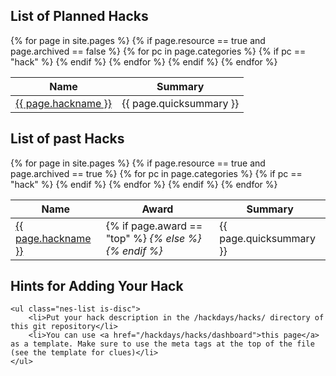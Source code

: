 <section class="nes-container t-grey with-title">
    <h2 class="title tred">List of Planned Hacks</h2>
    <table class="nes-table is-bordered is-centered">
        <thead>
            <th>Name</th>
            <th>Summary</th>
        </thead>
        <tbody>
    {% for page in site.pages %}
        {% if page.resource == true and page.archived == false %}
        {% for pc in page.categories %}
            {% if pc == "hack" %}
                <tr>
                    <td><a href="/hackdays{{ page.url }}">{{ page.hackname }}</a></td>
                    <td>{{ page.quicksummary }}</td>
                </tr>
            {% endif %}   <!-- cat-match-p -->
        {% endfor %}  <!-- page-category -->
        {% endif %}   <!-- resource-p -->
    {% endfor %}  <!-- page -->
        </tbody>
    </table>
</section>

<i class="nes-squirtle"></i>

<section class="nes-container t-grey with-title">
    <h2 class="title tred">List of past Hacks</h2>
    <table class="nes-table is-bordered is-centered">
        <thead>
            <th>Name</th>
            <th>Award</th>
            <th>Summary</th>
        </thead>
        <tbody>
    {% for page in site.pages %}
        {% if page.resource == true and page.archived == true %}
        {% for pc in page.categories %}
            {% if pc == "hack" %}
                <tr>
                    <td><a href="/hackdays{{ page.url }}">{{ page.hackname }}</a></td>
                    <td>
                    {% if page.award == "top" %}
                        <i class="nes-icon is-medium star" />
                    {% else %}
                        <i class="nes-icon is-medium star is-transparent" />
                    {% endif %}
                    </td>
                    <td>{{ page.quicksummary }}</td>
                </tr>
            {% endif %}   <!-- cat-match-p -->
        {% endfor %}  <!-- page-category -->
        {% endif %}   <!-- resource-p -->
    {% endfor %}  <!-- page -->
        </tbody>
    </table>

</section>

<i class="nes-bulbasaur"></i>

<section class="nes-container t-grey with-title">
    <h2 class="title tred">Hints for Adding Your Hack</h2>

    <ul class="nes-list is-disc">
        <li>Put your hack description in the /hackdays/hacks/ directory of this git repository</li>
        <li>You can use <a href="/hackdays/hacks/dashboard">this page</a> as a template. Make sure to use the meta tags at the top of the file (see the template for clues)</li>
    </ul>

</section>
